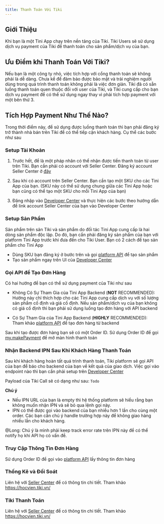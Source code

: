 ```yaml
---
title: Thanh Toán Với Tiki
---
```


## Giới Thiệu

Khi bạn là một Tini App chạy trên nền tảng của Tiki. Tiki Users sẽ sử dụng dịch vụ payment của Tiki để thanh toán cho sản phẩm/dịch vụ của bạn.

## Ưu Điểm khi Thanh Toán Với Tiki?

Nếu bạn là một công ty nhỏ, việc tích hợp với cổng thanh toán sẽ không phải là dễ dàng. Chưa kể để đảm bảo được bảo mật và trải nghiệm người dùng trong quá trình thanh toán không phải là việc đơn giản. Tiki đã có sẵn luồng thanh toán quen thuộc đối với user của Tiki, và Tiki cung cấp cho bạn dịch vụ payment để có thể sử dụng ngay thay vì phải tích hợp payment với một bên thứ 3.

## Tích Hợp Payment Như Thế Nào?

Trong thời điểm này, để sử dụng được luồng thanh toán thì bạn phải đăng ký trở thành nhà bán trên Tiki để có thể tiếp cận khách hàng. Cụ thể các bước như sau

### Setup Tài Khoản

1. Trước hết, để là một pháp nhân có thể nhận được tiền thanh toán từ user trên Tiki. Bạn cần phải có account với Seller Center. Đăng ký account Seller Center ở [đây](https://sellercenter.tiki.vn/new#/user/login)

1. Sau khi có account trên Seller Center. Bạn cần tạo một SKU cho các Tini App của bạn. (SKU này có thể sử dụng chung giữa các Tini App hoặc bạn cũng có thể tạo một SKU cho mỗi Tini App của bạn)

1. Đăng nhập vào [Developer Center](https://developers.tiki.vn/apps) và thực hiện các bước theo hướng dẫn để link account Seller Center của bạn vào Developer Center

### Setup Sản Phẩm

Sản phẩm trên sản Tiki và sản phẩm do đối tác Tini App cung cấp là hai dòng sản phẩm độc lập. Do đó, bạn cần phải đăng ký sản phẩm của bạn với platform Tini App trước khi đưa đến cho Tiki User. Bạn có 2 cách để tạo sản phẩm cho Tini App

- Dùng SKU bạn đăng ký ở bước trên và gọi [platform API](../open/platform-backend) để tạo sản phẩm
- Tạo sản phẩm ngay trên UI của [Developer Center](https://developers.tiki.vn/apps)

### Gọi API để Tạo Đơn Hàng

Có hai hướng để bạn có thể sử dụng payment của Tiki như sau

- Không Có Sự Tham Gia của Tini App Backend (**NOT** RECOMMENDED): Hướng này chỉ thích hợp cho các Tini App cung cấp dịch vụ với số lượng sản phẩm cố định và giá cố định. Nếu sản phẩm/dịch vụ của bạn không có giá cố định thì bạn phải sử dụng luồng tạo đơn hàng với API backend

- Có Sự Tham Gia của Tini App Backend (**HIGHLY** RECOMMENDED): Tham khảo [platform API](../open/platform-backend) để tạo đơn hàng từ backend

Sau khi tạo được đơn hàng bạn sẽ có một Order ID. Sử dụng Order ID để gọi [my.makePayment](make-payment) để mở màn hình thanh toán

### Nhận Backend IPN Sau Khi Khách Hàng Thanh Toán

Sau khi khách hàng hoàn tất quá trình thanh toán, Tiki platform sẽ gọi API của bạn để báo cho backend của bạn về kết quả của giao dịch. Việc gọi vào endpoint nào thì bạn cần phải setup trên [Developer Center](https://developers.tiki.vn/apps)

Payload của Tiki Call sẽ có dạng như sau:
`Todo`

**Chú ý**

- Nếu IPN URL của bạn là empty thì hệ thống platform sẽ hiểu rằng bạn không muốn nhận IPN và sẽ bỏ qua lệnh gọi này.
- IPN có thể được gọi vào backend của bạn nhiều hơn 1 lần cho cùng một order. Các bạn cần chú ý handle trường hợp này để không giao hàng nhiều lần cho khách hàng.

@Long: Chú ý là mình phải keep track error rate trên IPN này để có thể notify họ khi API họ có vấn đề.

### Truy Cập Thông Tin Đơn Hàng

Sử dụng Order ID để gọi vào [platform API](../open/platform-backend) lấy thông tin đơn hàng

### Thống Kê và Đối Soát

Liên hệ với [Seller Center](https://sellercenter.tiki.vn/new#/user/login) để có thông tin chi tiết. Tham khảo https://hocvien.tiki.vn/

### Tiki Thanh Toán

Liên hệ với [Seller Center](https://sellercenter.tiki.vn/new#/user/login) để có thông tin chi tiết. Tham khảo https://hocvien.tiki.vn/
